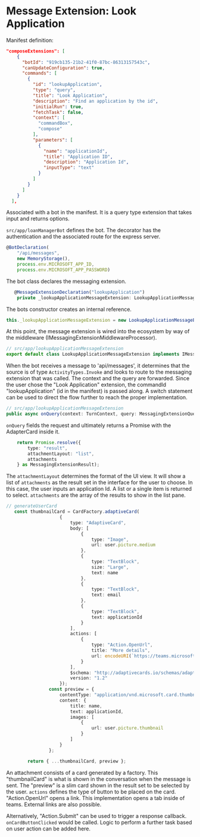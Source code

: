 # Message Extension: Look Application

Manifest definition:

```json
"composeExtensions": [
    {
      "botId": "919cb135-21b2-41f0-87bc-86313157543c",
      "canUpdateConfiguration": true,
      "commands": [
        {
          "id": "lookupApplication",
          "type": "query",
          "title": "Look Application",
          "description": "Find an application by the id",
          "initialRun": true,
          "fetchTask": false,
          "context": [
            "commandBox",
            "compose"
          ],
          "parameters": [
            {
              "name": "applicationId",
              "title": "Application ID",
              "description": "Application Id",
              "inputType": "text"
            }
          ]
        }
      ]
    }
  ],
```

Associated with a bot in the manifest. It is a query type extension that takes input and returns options.

```src/app/loanManagerBot``` defines the bot. The decorator has the authentication and the associated route for the express server.

```typescript
@BotDeclaration(
    "/api/messages",
    new MemoryStorage(),
    process.env.MICROSOFT_APP_ID,
    process.env.MICROSOFT_APP_PASSWORD)
```

The bot class declares the messaging extension.

```typescript
   @MessageExtensionDeclaration("lookupApplication")
    private _lookupApplicationMessageExtension: LookupApplicationMessageExtension;
```

The bots constructor creates an internal reference.

```typescript
this._lookupApplicationMessageExtension = new LookupApplicationMessageExtension();
```

At this point, the message extension is wired into the ecosystem by way of the middleware (IMessagingExtensionMiddlewareProcessor).

```typescript
// src/app/lookupApplicationMessageExtension
export default class LookupApplicationMessageExtension implements IMessagingExtensionMiddlewareProcessor {}
```

When the bot receives a message to 'api/messages', it determines that the source is of type ```ActivityTypes.Invoke``` and looks to route to the messaging extension that was called. The context and the query are forwarded. Since the user chose the "Look Application" extension, the commandId "lookupApplication" (id in the manifest) is passed along. A switch statement can be used to direct the flow further to reach the proper implementation.

```typescript
// src/app/lookupApplicationMessageExtension
public async onQuery(context: TurnContext, query: MessagingExtensionQuery): Promise<MessagingExtensionResult> {}
```

```onQuery``` fields the request and ultimately returns a Promise with the AdapterCard inside it.

```typescript
    return Promise.resolve({
        type: "result",
        attachmentLayout: "list",
        attachments
    } as MessagingExtensionResult);
```

The ```attachmentLayout``` determines the format of the UI view. It will show a list of ```attachments``` as the result set in the interface for the user to choose. In this case, the user inputs an application Id. A list or a single item is returned to select. ```attachments``` are the array of the results to show in the list pane.

```typescript
// generateUserCard
   const thumbnailCard = CardFactory.adaptiveCard(
                    {
                        type: "AdaptiveCard",
                        body: [
                            {
                                type: "Image",
                                url: user.picture.medium
                            },
                            {
                                type: "TextBlock",
                                size: "Large",
                                text: name
                            },
                            {
                                type: "TextBlock",
                                text: email
                            },
                            {
                                type: "TextBlock",
                                text: applicationId
                            }
                        ],
                        actions: [
                            {
                                type: "Action.OpenUrl",
                                title: "More details",
                                url: encodeURI(`https://teams.microsoft.com/l/entity/${process.env.APPLICATION_ID}/LoanManagerTab?msLaunch=true&enableMobilePage=true&suppressPrompt=true&webUrl=${process.env.HOSTNAME}/LoanManagerTab/?application=61946618-44c0-4ce9-a914-c2e342aa8a0c`)
                            }
                        ],
                        $schema: "http://adaptivecards.io/schemas/adaptive-card.json",
                        version: "1.2"
                    });
                const preview = {
                    contentType: "application/vnd.microsoft.card.thumbnail",
                    content: {
                        title: name,
                        text: applicationId,
                        images: [
                            {
                                url: user.picture.thumbnail
                            }
                        ]
                    }
                };

        return { ...thumbnailCard, preview }; 
```

An attachment consists of a card generated by a factory. This "thumbnailCard" is what is shown in the conversation when the message is sent. The "preview" is a slim card shown in the result set to be selected by the user. ```actions``` defines the type of button to be placed on the card. "Action.OpenUrl" opens a link. This implementation opens a tab inside of teams. External links are also possible.

Alternatively, "Action.Submit" can be used to trigger a response callback. ```onCardButtonClicked``` would be called. Logic to perform a further task based on user action can be added here.

